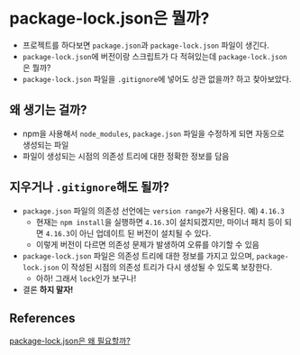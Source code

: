# package-lock.json은 뭘까?

- 프로젝트를 하다보면 `package.json`과 `package-lock.json` 파일이 생긴다.
- `package-lock.json`에 버전이랑 스크립트가 다 적혀있는데 `package-lock.json`은 뭘까?
- `package-lock.json` 파일을 `.gitignore`에 넣어도 상관 없을까? 하고 찾아보았다.

## 왜 생기는 걸까?

- npm을 사용해서 `node_modules`, `package.json` 파일을 수정하게 되면 자동으로 생성되는 파일
- 파일이 생성되는 시점의 의존성 트리에 대한 정확한 정보를 담음

## 지우거나 `.gitignore`해도 될까?

- `package.json` 파일의 의존성 선언에는 `version range`가 사용된다. 예) `4.16.3`
  - 현재는 `npm install`을 실행하면 `4.16.3`이 설치되겠지만, 마이너 패치 등이 되면 `4.16.3`이 아닌 업데이트 된 버전이 설치될 수 있다.
  - 이렇게 버전이 다르면 의존성 문제가 발생하여 오류를 야기할 수 있음
- `package-lock.json` 파일은 의존성 트리에 대한 정보를 가지고 있으며, `package-lock.json` 이 작성된 시점의 의존성 트리가 다시 생성될 수 있도록 보장한다.
  - 아하! 그래서 `lock`인가 보구나!
- 결론 **하지 말자!**

## References

[package-lock.json은 왜 필요할까?](https://hyunjun19.github.io/2018/03/23/package-lock-why-need/)
